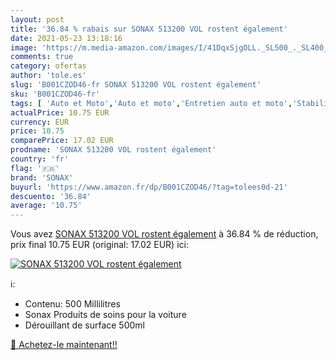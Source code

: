 ```yaml
---
layout: post
title: '36.84 % rabais sur SONAX 513200 VOL rostent également'
date: 2021-05-23 13:18:16
image: 'https://m.media-amazon.com/images/I/41DqxSjgOLL._SL500_._SL400_.jpg'
comments: true
category: ofertas
author: 'tole.es'
slug: 'B001CZOD46-fr SONAX 513200 VOL rostent également'
sku: 'B001CZOD46-fr'
tags: [ 'Auto et Moto','Auto et moto','Entretien auto et moto','Stabilisateurs de rouille et dérouillants pour auto et moto','sonax', ]
actualPrice: 10.75 EUR
currency: EUR
price: 10.75
comparePrice: 17.02 EUR
prodname: 'SONAX 513200 VOL rostent également'
country: 'fr'
flag: '🇫🇷'
brand: 'SONAX'
buyurl: 'https://www.amazon.fr/dp/B001CZOD46/?tag=tolees0d-21'
descuento: '36.84'
average: '10.75'
---
```


Vous avez [SONAX 513200 VOL rostent également](https://www.amazon.fr/dp/B001CZOD46/?tag=tolees0d-21)  à  36.84 % de réduction, prix final  10.75 EUR (original: 17.02 EUR) ici:

[![SONAX 513200 VOL rostent également](https://m.media-amazon.com/images/I/41DqxSjgOLL._SL500_._SL400_.jpg)](https://www.amazon.fr/dp/B001CZOD46/?tag=tolees0d-21)

ℹ️:

- Contenu: 500 Millilitres
- Sonax Produits de soins pour la voiture
- Dérouillant de surface 500ml

[🛒 Achetez-le maintenant!!](https://www.amazon.fr/dp/B001CZOD46/?tag=tolees0d-21)
